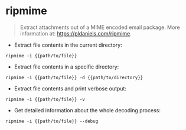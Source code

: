 # ripmime

> Extract attachments out of a MIME encoded email package.
> More information at: <https://pldaniels.com/ripmime>.

- Extract file contents in the current directory:

`ripmime -i {{path/to/file}}`

- Extract file contents in a specific directory:

`ripmime -i {{path/to/file}} -d {{path/to/directory}}`

- Extract file contents and print verbose output:

`ripmime -i {{path/to/file}} -v`

- Get detailed information about the whole decoding process:

`ripmime -i {{path/to/file}} --debug`
